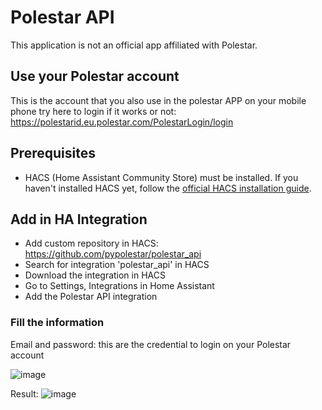 # Polestar API

This application is not an official app affiliated with Polestar.

## Use your Polestar account

This is the account that you also use in the polestar APP on your mobile phone try here to login if it works or not: https://polestarid.eu.polestar.com/PolestarLogin/login

 ## Prerequisites
 
 * HACS (Home Assistant Community Store) must be installed. If you haven't installed HACS yet, follow the [official HACS installation guide](https://hacs.xyz/docs/use/#getting-started-with-hacs).

## Add in HA Integration

* Add custom repository in HACS: https://github.com/pypolestar/polestar_api
* Search for integration 'polestar_api' in HACS
* Download the integration in HACS
* Go to Settings, Integrations in Home Assistant
* Add the Polestar API integration

### Fill the information

Email and password: this are the credential to login on your Polestar account


![image](https://github.com/pypolestar/polestar_api/assets/1487966/30645415-ce93-4c73-ad60-6cbff78e691a)

Result:
![image](https://github.com/pypolestar/polestar_api/assets/1487966/fe8d08d8-9d0d-424c-a7a8-ce702679a567)
